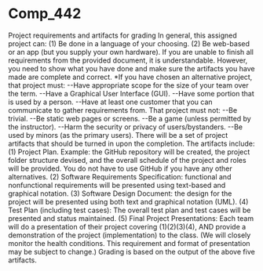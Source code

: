 # Comp_442
Project requirements and artifacts for grading In general, this assigned project can: (1) Be done in a language of your choosing. (2) Be web-based or an app (but you supply your own hardware). If you are unable to finish all requirements from the provided document, it is understandable. However, you need to show what you have done and make sure the artifacts you have made are complete and correct. *If you have chosen an alternative project, that project must: --Have appropriate scope for the size of your team over the term. --Have a Graphical User Interface (GUI). --Have some portion that is used by a person. --Have at least one customer that you can communicate to gather requirements from. That project must not: --Be trivial. --Be static web pages or screens. --Be a game (unless permitted by the instructor). --Harm the security or privacy of users/bystanders. --Be used by minors (as the primary users). There will be a set of project artifacts that should be turned in upon the completion. The artifacts include: (1) Project Plan. Example: the GitHub repository will be created, the project folder structure devised, and the overall schedule of the project and roles will be provided. You do not have to use GitHub if you have any other alternatives. (2) Software Requirements Specification: functional and nonfunctional requirements will be presented using text-based and graphical notation. (3) Software Design Document: the design for the project will be presented using both text and graphical notation (UML). (4) Test Plan (including test cases): The overall test plan and test cases will be presented and status maintained. (5) Final Project Presentations: Each team will do a presentation of their project covering (1)(2)(3)(4), AND provide a demonstration of the project (implementation) to the class. (We will closely monitor the health conditions. This requirement and format of presentation may be subject to change.) Grading is based on the output of the above five artifacts.
